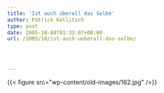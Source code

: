 ```yaml
---
title: 'Ist auch überall das Selbe'
author: Patrick Kollitsch
type: post
date: 2005-10-04T01:33:07+00:00
url: /2005/10/ist-auch-ueberall-das-selbe/




---
```

{{< figure src="wp-content/old-images/162.jpg" />}}
